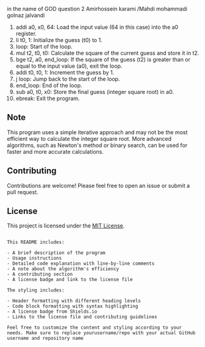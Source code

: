 in the name of GOD
question 2
Amirhossein karami 
/Mahdi mohammadi 
golnaz jalvandi
1. addi a0, x0, 64: Load the input value (64 in this case) into the a0 register.
2. li t0, 1: Initialize the guess (t0) to 1.
3. loop: Start of the loop.
4. mul t2, t0, t0: Calculate the square of the current guess and store it in t2.
5. bge t2, a0, end_loop: If the square of the guess (t2) is greater than or equal to the input value (a0), exit the loop.
6. addi t0, t0, 1: Increment the guess by 1.
7. j loop: Jump back to the start of the loop.
8. end_loop: End of the loop.
9. sub a0, t0, x0: Store the final guess (integer square root) in a0.
10. ebreak: Exit the program.

## Note

This program uses a simple iterative approach and may not be the most efficient way to calculate the integer square root. More advanced algorithms, such as Newton's method or binary search, can be used for faster and more accurate calculations.

## Contributing

Contributions are welcome! Please feel free to open an issue or submit a pull request.

## License

This project is licensed under the [MIT License](https://github.com/yourusername/repo/blob/main/LICENSE).
```

This README includes:

- A brief description of the program
- Usage instructions
- Detailed code explanation with line-by-line comments
- A note about the algorithm's efficiency
- A contributing section
- A license badge and link to the license file

The styling includes:

- Header formatting with different heading levels
- Code block formatting with syntax highlighting
- A license badge from Shields.io
- Links to the license file and contributing guidelines

Feel free to customize the content and styling according to your needs. Make sure to replace yourusername/repo with your actual GitHub username and repository name

